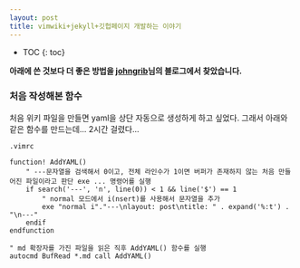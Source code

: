 ```yaml
---
layout: post
title: vimwiki+jekyll+깃헙페이지 개발하는 이야기
---
```

* TOC
{: toc}

**아래에 쓴 것보다 더 좋은 방법을 [johngrib](https://johngrib.github.io/wiki/vimwiki/#vimscript-서포트-코드 )님의 블로그에서 찾았습니다.**

### 처음 작성해본 함수
처음 위키 파일을 만들면 yaml을 상단 자동으로 생성하게 하고 싶었다. 그래서 아래와 같은 함수를 만드는데... 2시간 걸렸다...

`.vimrc`
~~~
function! AddYAML()
    " ---문자열을 검색해서 0이고, 전체 라인수가 1이면 버퍼가 존재하지 않는 처음 만들어진 파일이라고 판단 exe ... 명령어를 실행
    if search('---', 'n', line(0)) < 1 && line('$') == 1
        " normal 모드에서 i(nsert)를 사용해서 문자열을 추가
        exe "normal i"."---\nlayout: post\ntitle: " . expand('%:t') . "\n---"
    endif
endfunction

" md 확장자를 가진 파일을 읽은 직후 AddYAML() 함수를 실행
autocmd BufRead *.md call AddYAML()
~~~
